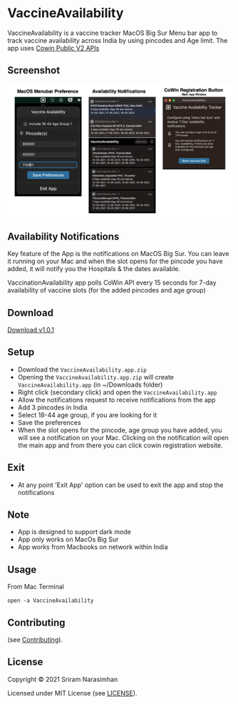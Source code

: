 # VaccineAvailability

VaccineAvailability is a vaccine tracker MacOS Big Sur Menu bar app to track vaccine availability 
across India by using pincodes and Age limit. The app uses 
[Cowin Public V2 APIs](https://apisetu.gov.in/public/marketplace/api/cowin/cowin-public-v2)

## Screenshot
<img src="screenshot.png?raw=true" />

## Availability Notifications
Key feature of the App is the notifications on MacOS Big Sur. You can leave it running on your Mac and 
when the slot opens for the pincode you have added, it will notify you the Hospitals & the dates available.

VaccinationAvailability app polls CoWin API every 15 seconds for 7-day availability of vaccine slots (for the added pincodes and age group) 

## Download

<a href="https://github.com/nsriram/VaccineAvailability/releases/download/v1.0.1/VaccineAvailability.app.zip">Download v1.0.1</a>

## Setup
* Download the `VaccineAvailability.app.zip`
* Opening the `VaccineAvailability.app.zip` will create `VaccineAvailability.app` (in ~/Downloads folder)
* Right click (secondary click) and open the `VaccineAvailability.app`
* Allow the notifications request to receive notifications from the app  
* Add 3 pincodes in India
* Select 18-44 age group, if you are looking for it 
* Save the preferences
* When the slot opens for the pincode, age group you have added, you will see a notification on your Mac. Clicking on
the notification will open the main app and from there you can click cowin registration website.

## Exit
* At any point 'Exit App' option can be used to exit the app and stop the notifications

## Note 
* App is designed to support dark mode
* App only works on MacOs Big Sur
* App works from Macbooks on network within India 

## Usage

From Mac Terminal
```
open -a VaccineAvailability
```  

## Contributing
(see [Contributing](CONTRIBUTING.md)). 

## License

Copyright © 2021 Sriram Narasimhan

Licensed under MIT License (see [LICENSE](LICENSE)). 
